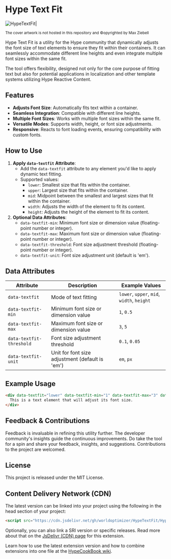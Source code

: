 # Hype Text Fit

![HypeTextFit|](https://playground.maxziebell.de/Hype/TextFit/HypeTextFit.jpg)

<sup>The cover artwork is not hosted in this repository and &copy;opyrighted by Max Ziebell</sup>

Hype Text Fit is a utility for the Hype community that dynamically adjusts the font size of text elements to ensure they fit within their containers. It can seamlessly accommodate different line heights and even integrate multiple font sizes within the same fit.

The tool offers flexibility, designed not only for the core purpose of fitting text but also for potential applications in localization and other template systems utilizing Hype Reactive Content.

## Features

- **Adjusts Font Size**: Automatically fits text within a container.
- **Seamless Integration**: Compatible with different line heights.
- **Multiple Font Sizes**: Works with multiple font sizes within the same fit.
- **Versatile Modes**: Supports width, height, or font size adjustments.
- **Responsive**: Reacts to font loading events, ensuring compatibility with custom fonts.

## How to Use

1. **Apply `data-textfit` Attribute**:
   - Add the `data-textfit` attribute to any element you'd like to apply dynamic text fitting.
   - Supported values:
     - `lower`: Smallest size that fits within the container.
     - `upper`: Largest size that fits within the container.
     - `mid`: Midpoint between the smallest and largest sizes that fit within the container.
     - `width`: Adjusts the width of the element to fit its content.
     - `height`: Adjusts the height of the element to fit its content.
2. **Optional Data Attributes**:
   - `data-textfit-min`: Minimum font size or dimension value (floating-point number or integer).
   - `data-textfit-max`: Maximum font size or dimension value (floating-point number or integer).
   - `data-textfit-threshold`: Font size adjustment threshold (floating-point number or integer).
   - `data-textfit-unit`: Font size adjustment unit (default is 'em').

## Data Attributes

| Attribute             | Description                                         | Example Values |
|-----------------------|-----------------------------------------------------|----------------|
| `data-textfit`        | Mode of text fitting                                | `lower`, `upper`, `mid`, `width`, `height` |
| `data-textfit-min`    | Minimum font size or dimension value                | `1`, `0.5`     |
| `data-textfit-max`    | Maximum font size or dimension value                | `3`, `5`       |
| `data-textfit-threshold` | Font size adjustment threshold                      | `0.1`, `0.05`  |
| `data-textfit-unit`   | Unit for font size adjustment (default is 'em')     | `em`, `px`     |

## Example Usage

```html
<div data-textfit="lower" data-textfit-min="1" data-textfit-max="3" data-textfit-threshold="0.1" data-textfit-unit="em">
  This is a text element that will adjust its font size.
</div>
```

## Feedback & Contributions

Feedback is invaluable in refining this utility further. The developer community's insights guide the continuous improvements. Do take the tool for a spin and share your feedback, insights, and suggestions. Contributions to the project are welcomed.

## License

This project is released under the MIT License.

## Content Delivery Network (CDN)

The latest version can be linked into your project using the following in the head section of your project:

```html
<script src="https://cdn.jsdelivr.net/gh/worldoptimizer/HypeTextFit/HypeTextFit.min.js"></script>
```

Optionally, you can also link a SRI version or specific releases. Read more about that on the [JsDelivr (CDN) page](https://www.jsdelivr.com/package/gh/worldoptimizer/HypeTextFit) for this extension.

Learn how to use the latest extension version and how to combine extensions into one file at the [HypeCookBook wiki](https://github.com/worldoptimizer/HypeCookBook/wiki/Including-external-files-and-Hype-extensions).

